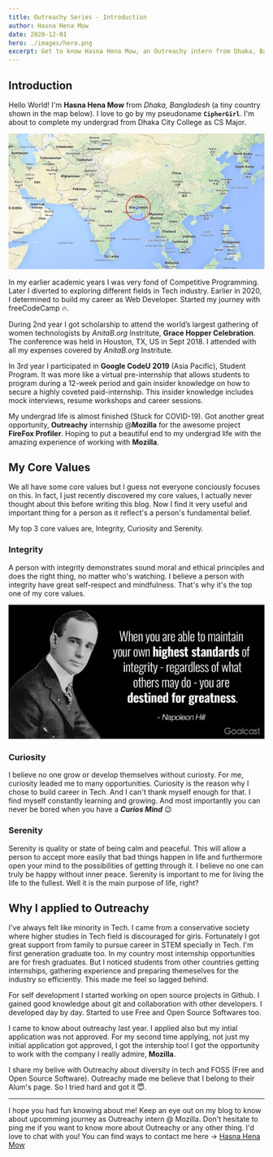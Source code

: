 ```yaml
---
title: Outreachy Series - Introduction
author: Hasna Hena Mow
date: 2020-12-01
hero: ./images/hero.png
excerpt: Get to know Hasna Hena Mow, an Outreachy intern from Dhaka, Bangladesh.
---
```


## Introduction

Hello World! I'm **Hasna Hena Mow** from *Dhaka, Bangladesh* (a tiny country shown in the map below). I love to go by my pseudoname **`CipherGirl`**. I'm about to complete my undergrad from Dhaka City College as CS Major.

<div className="Image__Small">
  <img
    src="./images/BD.jpg"
    title="Bangladesh"
    alt="Bangladesh in World Map"
  />
</div>

In my earlier academic years I was very fond of Competitive Programming. Later I diverted to exploring different fields in Tech industry. Earlier in 2020, I determined to build my career as Web Developer. Started my journey with freeCodeCamp 🔥.

During 2nd year I got scholarship to attend the world’s largest gathering of women technologists by *AnitaB.org* Instritute, **Grace Hopper Celebration**. The conference was held in Houston, TX, US in Sept 2018. I attended with all my expenses covered by *AnitaB.org* Instritute.

In 3rd year I participated in **Google CodeU 2019** (Asia Pacific), Student Program. It was more like a virtual pre-internship that allows students to program during a 12-week period and gain insider knowledge on how to secure a highly coveted paid-internship. This insider knowledge includes mock interviews, resume workshops and career sessions.

My undergrad life is almost finished (Stuck for COVID-19). Got another great opportunity, **Outreachy** internship @**Mozilla** for the awesome project **FireFox Profiler**. Hoping to put a beautiful end to my undergrad life with the amazing experience of working with **Mozilla**.

## My Core Values

We all have some core values but I guess not everyone conciously focuses on this. In fact, I just recently discovered my core values, I actually never thought about this before writing this blog. Now I find it very useful and important thing for a person as it reflect's a person's fundamental belief.

My top 3 core values are, Integrity, Curiosity and Serenity.

### Integrity

A person with integrity demonstrates sound moral and ethical principles and does the right thing, no matter who's watching. I believe a person with integrity have great self-respect and mindfulness. That's why it's the top one of my core values.

<div className="Image__Small">
  <img
    src="./images/Napoleon-Hill-Integrity.jpg"
    title="Integrity by Napoleon Hill"
    alt="quote"
  />
</div>

### Curiosity

I believe no one grow or develop themselves without curiosty. For me, curiosity leaded me to many opportunities. Curiosity is the reason why I chose to build career in Tech. And I can't thank myself enough for that. I find myself constantly learning and growing. And most importantly you can never be bored when you have a **_Curios Mind_** 😉

### Serenity

Serenity is quality or state of being calm and peaceful. This will allow a person to accept more easily that bad things happen in life and furthermore open your mind to the possibilities of getting through it. I believe no one can truly be happy without inner peace. Serenity is important to me for living the life to the fullest. Well it is the main purpose of life, right?

## Why I applied to Outreachy

I've always felt like minority in Tech. I came from a conservative society where higher studies in Tech field is discouraged for girls. Fortunately I got great support from family to pursue career in STEM specially in Tech. I'm first generation graduate too. In my country most internship opportunities are for fresh graduates. But I noticed students from other countries getting internships, gathering experience and preparing themeselves for the industry so efficiently. This made me feel so lagged behind.

For self development I started working on open source projects in Github. I gained good knowledge about git and collaboration with other developers. I developed day by day. Started to use Free and Open Source Softwares too.

I came to know about outreachy last year. I applied also but my intial application was not approved. For my second time applying, not just my initial application got approved, I got the intership too! I got the opportunity to work with the company I really admire, **Mozilla**. 

I share my belive with Outreachy about diversity in tech and FOSS (Free and Open Source Software). Outreachy made me believe that I belong to their Alum's page. So I tried hard and got it 😇.

---

I hope you had fun knowing about me! Keep an eye out on my blog to know about upcomming journey as Outreachy intern @ Mozilla. Don't hesitate to ping me if you want to know more about Outreachy or any other thing. I'd love to chat with you! You can find ways to contact me here -> [Hasna Hena Mow](https://ciphergirl.github.io/blog/authors/hasna-hena-mow)